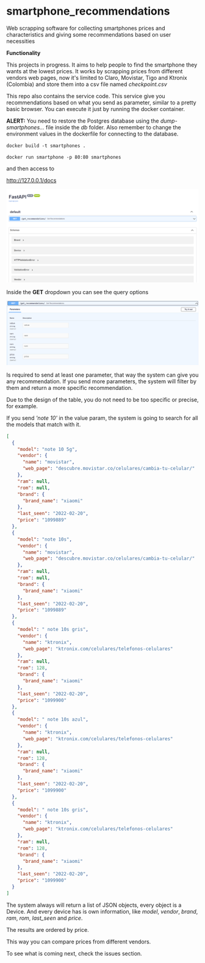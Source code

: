 # smartphone_recommendations
Web scrapping software for collecting smartphones prices and characteristics and giving some recommendations based on user necessities

**Functionality**

This projects in progress. It aims to help people to find the smartphone they wants at the lowest prices. It works by scrapping prices from different vendors web pages, now it's limited to Claro, Movistar, Tigo and Ktronix (Colombia) and store them into a csv file named *checkpoint.csv*

This repo also contains the service code. This service give you recommendations based on what you send as parameter, similar to a pretty basic browser. You can execute it just by running the docker container.

**ALERT:** You need to restore the Postgres database using the *dump-smartphones...* file inside the *db* folder. Also remember to change the environment values in the dockerfile for connecting to the database.

```
docker build -t smartphones .
```

```
docker run smartphone -p 80:80 smartphones
```
and then access to 

http://127.0.0.1/docs

![Api view to run queries](documentation_files/api_view.PNG?raw=true "Api view")

Inside the **GET** dropdown you can see the query options

![Api view to run queries](documentation_files/query_options.PNG?raw=true "Api view")

Is required to send at least one parameter, that way the system can give you any recommendation. If you send more parameters, the system will filter by them and return a more specific recommendation.

Due to the design of the table, you do not need to be too specific or precise, for example.

If you send *'note 10'* in the value param, the system is going to search for all the models that match with it.

```json
[
  {
    "model": "note 10 5g",
    "vendor": {
      "name": "movistar",
      "web_page": "descubre.movistar.co/celulares/cambia-tu-celular/"
    },
    "ram": null,
    "rom": null,
    "brand": {
      "brand_name": "xiaomi"
    },
    "last_seen": "2022-02-20",
    "price": "1099889"
  },
  {
    "model": "note 10s",
    "vendor": {
      "name": "movistar",
      "web_page": "descubre.movistar.co/celulares/cambia-tu-celular/"
    },
    "ram": null,
    "rom": null,
    "brand": {
      "brand_name": "xiaomi"
    },
    "last_seen": "2022-02-20",
    "price": "1099889"
  },
  {
    "model": " note 10s gris",
    "vendor": {
      "name": "ktronix",
      "web_page": "ktronix.com/celulares/telefonos-celulares"
    },
    "ram": null,
    "rom": 128,
    "brand": {
      "brand_name": "xiaomi"
    },
    "last_seen": "2022-02-20",
    "price": "1099900"
  },
  {
    "model": " note 10s azul",
    "vendor": {
      "name": "ktronix",
      "web_page": "ktronix.com/celulares/telefonos-celulares"
    },
    "ram": null,
    "rom": 128,
    "brand": {
      "brand_name": "xiaomi"
    },
    "last_seen": "2022-02-20",
    "price": "1099900"
  },
  {
    "model": " note 10s gris",
    "vendor": {
      "name": "ktronix",
      "web_page": "ktronix.com/celulares/telefonos-celulares"
    },
    "ram": null,
    "rom": 128,
    "brand": {
      "brand_name": "xiaomi"
    },
    "last_seen": "2022-02-20",
    "price": "1099900"
  }
]
```

The system always will return a list of JSON objects, every object is a Device. And every device has is own information, like *model*, *vendor*, *brand*, *ram*, *rom*, *last_seen* and *price*.

The results are ordered by price. 

This way you can compare prices from different vendors. 

To see what is coming next, check the issues section. 